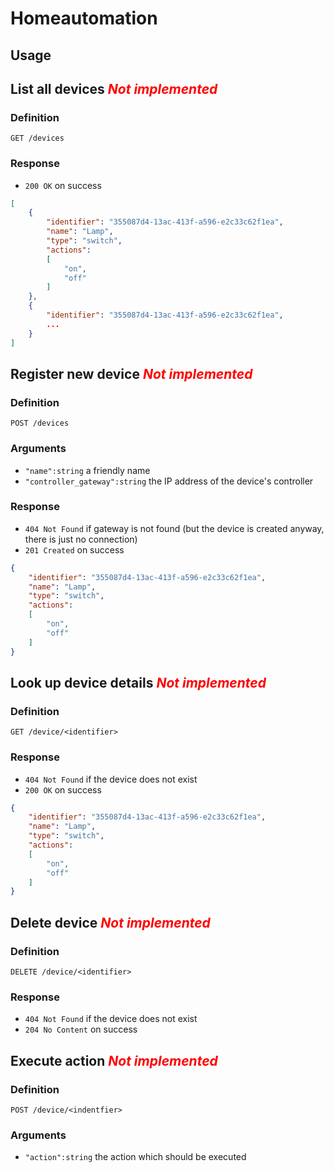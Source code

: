 # Homeautomation

## **Usage**

## List all devices <span style="color:red"> *Not implemented* <span>

### Definition
`GET /devices`

### Response
- `200 OK` on success
```json
[
    {
        "identifier": "355087d4-13ac-413f-a596-e2c33c62f1ea",
        "name": "Lamp",
        "type": "switch",
        "actions":
        [
            "on",
            "off"
        ]
    },
    {
        "identifier": "355087d4-13ac-413f-a596-e2c33c62f1ea",
        ...
    }
]
```

## Register new device <span style="color:red"> *Not implemented* <span>

### Definition
`POST /devices`

### Arguments
- `"name":string` a friendly name
- `"controller_gateway":string` the IP address of the device's controller

### Response
- `404 Not Found` if gateway is not found (but the device is created anyway, there is just no connection)
- `201 Created` on success

```json
{
    "identifier": "355087d4-13ac-413f-a596-e2c33c62f1ea",
    "name": "Lamp",
    "type": "switch",
    "actions":
    [
        "on",
        "off"
    ]
}
```

## Look up device details <span style="color:red"> *Not implemented* <span>

### Definition
`GET /device/<identifier>`

### Response
- `404 Not Found` if the device does not exist
- `200 OK` on success
```json
{
    "identifier": "355087d4-13ac-413f-a596-e2c33c62f1ea",
    "name": "Lamp",
    "type": "switch",
    "actions":
    [
        "on",
        "off"
    ]
}
```

## Delete device <span style="color:red"> *Not implemented* <span>

### Definition
`DELETE /device/<identifier>`

### Response
- `404 Not Found` if the device does not exist
- `204 No Content` on success

## Execute action <span style="color:red"> *Not implemented* <span>

### Definition
`POST /device/<indentfier>`

### Arguments
- `"action":string` the action which should be executed